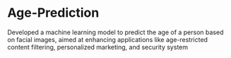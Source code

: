 # Age-Prediction
Developed a machine learning model to predict the age of a person based on facial images, aimed at enhancing applications like age-restricted content filtering, personalized marketing, and security system
